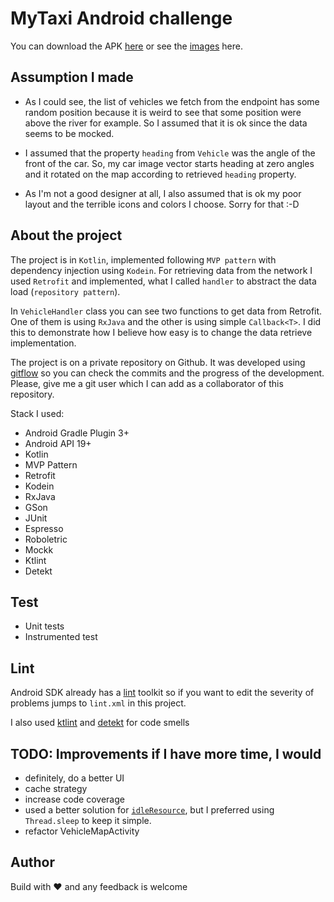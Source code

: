 # MyTaxi Android challenge
You can download the APK [here](https://github.com/diegolucasb/mytaxi-android-challenge/tree/master/apk) or see the [images](https://github.com/diegolucasb/mytaxi-android-challenge/tree/master/screenshots) here.

## Assumption I made
- As I could see, the list of vehicles we fetch from the endpoint has some random position because it is weird to see that some position were above the river for example. So I assumed that it is ok since the data seems to be mocked.

- I assumed that the property `heading` from `Vehicle` was the angle of the front of the car. So, my car image vector starts heading at zero angles and it rotated on the map according to retrieved `heading` property.

- As I'm not a good designer at all, I also assumed that is ok my poor layout and the terrible icons and colors I choose. Sorry for that :-D 

## About the project
The project is in `Kotlin`, implemented following `MVP pattern` with dependency injection using `Kodein`. For retrieving data from the network I used `Retrofit` and implemented, what I called `handler` to abstract the data load (`repository pattern`). 
 
In `VehicleHandler` class you can see two functions to get data from Retrofit. One of them is using `RxJava` and the other is using simple `Callback<T>`. I did this to demonstrate how I believe how easy is to change the data retrieve implementation.

The project is on a private repository on Github. It was developed using [gitflow](https://datasift.github.io/gitflow/IntroducingGitFlow.html) so you can check the commits and the progress of the development. Please, give me a git user which I can add as a collaborator of this repository.

Stack I used:
* Android Gradle Plugin 3+
* Android API 19+
* Kotlin
* MVP Pattern
* Retrofit
* Kodein
* RxJava
* GSon
* JUnit
* Espresso
* Roboletric
* Mockk
* Ktlint
* Detekt

## Test
* Unit tests 
* Instrumented test 

## Lint
Android SDK already has a [lint](https://developer.android.com/studio/write/lint.html) 
toolkit so if you want to edit the severity of problems jumps to ```lint.xml``` in this project. 

I also used [ktlint](https://ktlint.github.io/) and [detekt](https://github.com/arturbosch/detekt) for code smells

## TODO: Improvements if I have more time, I would
- definitely, do a better UI
- cache strategy
- increase code coverage
- used a better solution for [`idleResource`](https://developer.android.com/training/testing/espresso/idling-resource), but I preferred using `Thread.sleep` to keep it simple.
- refactor VehicleMapActivity

## Author
Build with ❤️ and any feedback is welcome